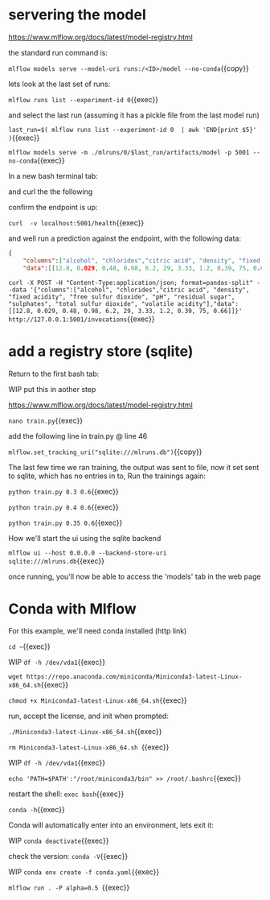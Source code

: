 
# servering the model

https://www.mlflow.org/docs/latest/model-registry.html

the standard run command is:

`mlflow models serve --model-uri runs:/<ID>/model --no-conda`{{copy}}

lets look at the last set of runs:


`mlflow runs list --experiment-id 0`{{exec}}

and select the last run (assuming it has a pickle file from the last model run)

`last_run=$( mlflow runs list --experiment-id 0  | awk 'END{print $5}' )`{{exec}}

`mlflow models serve -m ./mlruns/0/$last_run/artifacts/model -p 5001 --no-conda`{{exec}}

In a new bash terminal tab:

and curl the the following

confirm the endpoint is up:

`curl  -v localhost:5001/health`{{exec}}

and well run a prediction against the endpoint, with the following data:

```json
{
    "columns":["alcohol", "chlorides","citric acid", "density", "fixed acidity", "free sulfur dioxide", "pH", "residual sugar", "sulphates", "total sulfur dioxide", "volatile acidity"],
    "data":[[12.8, 0.029, 0.48, 0.98, 6.2, 29, 3.33, 1.2, 0.39, 75, 0.66]]
```


`curl -X POST -H "Content-Type:application/json; format=pandas-split" --data '{"columns":["alcohol", "chlorides","citric acid", "density", "fixed acidity", "free sulfur dioxide", "pH", "residual sugar", "sulphates", "total sulfur dioxide", "volatile acidity"],"data":[[12.8, 0.029, 0.48, 0.98, 6.2, 29, 3.33, 1.2, 0.39, 75, 0.66]]}' http://127.0.0.1:5001/invocations`{{exec}}


# add a  registry store (sqlite)

Return to the first bash tab:

WIP put this in aother step

https://www.mlflow.org/docs/latest/model-registry.html

`nano train.py`{{exec}}

add the following line in train.py @ line 46

`mlflow.set_tracking_uri("sqlite:///mlruns.db")`{{copy}}

The last few time we ran training, the output was sent to file, now it set sent to sqlite, which has no entries in to, Run the trainings again:



`python train.py 0.3 0.6`{{exec}}

`python train.py 0.4 0.6`{{exec}}

`python train.py 0.35 0.6`{{exec}}


How we'll start the ui using the sqlite backend

`mlflow ui --host 0.0.0.0 --backend-store-uri sqlite:///mlruns.db`{{exec}}

once running, you'll now be able to access the 'models' tab in the web page



# Conda with Mlflow


For this example, we'll need conda installed (http link)

`cd ~`{{exec}}

WIP `df -h /dev/vda1`{{exec}}

`wget https://repo.anaconda.com/miniconda/Miniconda3-latest-Linux-x86_64.sh`{{exec}}

`chmod +x Miniconda3-latest-Linux-x86_64.sh`{{exec}}

run, accept the license, and init when prompted:

`./Miniconda3-latest-Linux-x86_64.sh`{{exec}}

`rm Miniconda3-latest-Linux-x86_64.sh `{{exec}}

WIP `df -h /dev/vda1`{{exec}}

`echo 'PATH=$PATH':"/root/miniconda3/bin" >> /root/.bashrc`{{exec}}

restart the shell: `exec bash`{{exec}}

`conda -h`{{exec}}

Conda will automatically enter into an environment, lets exit it:

WIP `conda deactivate`{{exec}}

check the version: `conda -V`{{exec}}

WIP `conda env create -f conda.yaml`{{exec}}


`mlflow run . -P alpha=0.5 `{{exec}}

